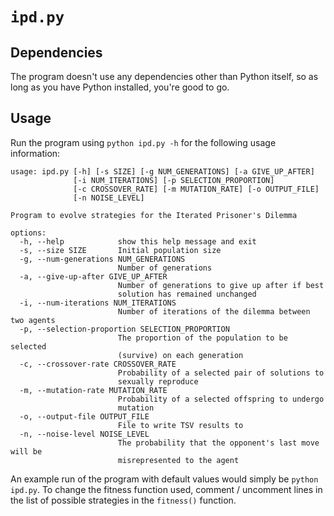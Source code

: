# `ipd.py`
## Dependencies
The program doesn't use any dependencies other than Python itself, so as long as you have Python installed, you're good to go.

## Usage
Run the program using `python ipd.py -h` for the following usage information:
```
usage: ipd.py [-h] [-s SIZE] [-g NUM_GENERATIONS] [-a GIVE_UP_AFTER]
              [-i NUM_ITERATIONS] [-p SELECTION_PROPORTION]
              [-c CROSSOVER_RATE] [-m MUTATION_RATE] [-o OUTPUT_FILE]
              [-n NOISE_LEVEL]

Program to evolve strategies for the Iterated Prisoner's Dilemma

options:
  -h, --help            show this help message and exit
  -s, --size SIZE       Initial population size
  -g, --num-generations NUM_GENERATIONS
                        Number of generations
  -a, --give-up-after GIVE_UP_AFTER
                        Number of generations to give up after if best
                        solution has remained unchanged
  -i, --num-iterations NUM_ITERATIONS
                        Number of iterations of the dilemma between two agents
  -p, --selection-proportion SELECTION_PROPORTION
                        The proportion of the population to be selected
                        (survive) on each generation
  -c, --crossover-rate CROSSOVER_RATE
                        Probability of a selected pair of solutions to
                        sexually reproduce
  -m, --mutation-rate MUTATION_RATE
                        Probability of a selected offspring to undergo
                        mutation
  -o, --output-file OUTPUT_FILE
                        File to write TSV results to
  -n, --noise-level NOISE_LEVEL
                        The probability that the opponent's last move will be
                        misrepresented to the agent
```

An example run of the program with default values would simply be `python ipd.py`.
To change the fitness function used, comment / uncomment lines in the list of possible strategies in the `fitness()` function.

